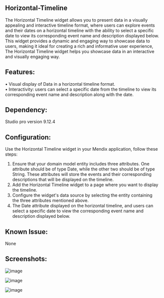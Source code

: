 ## Horizontal-Timeline

The Horizontal Timeline widget allows you to present data in a visually appealing and interactive timeline format, where users can explore events and their dates on a horizontal timeline with the ability to select a specific date to view its corresponding event name and description displayed below. This widget provides a dynamic and engaging way to showcase data to users, making it ideal for creating a rich and informative user experience, The Horizontal Timeline widget helps you showcase data in an interactive and visually engaging way.

## Features:
•	Visual display of Data in a horizontal timeline format. <br/>
•	Interactivity: users can select a specific date from the timeline to view its corresponding event name and description along with the date.

## Dependency:
Studio pro version 9.12.4

## Configuration: 
Use the Horizontal Timeline widget in your Mendix application, follow these steps:
1.	Ensure that your domain model entity includes three attributes. One attribute should be of type Date, while the other two should be of type String. These attributes will store the events and their corresponding descriptions that will be displayed on the timeline.
2.	Add the Horizontal Timeline widget to a page where you want to display the timeline.
3.	Configure the widget's data source by selecting the entity containing the three attributes mentioned above.
4.	The Date attribute displayed on the horizontal timeline, and users can select a specific date to view the corresponding event name and description displayed below.

## Known Issue:
None

## Screenshots:

![image](https://user-images.githubusercontent.com/126237001/231395744-5edcd0f1-b226-4789-b5c5-8ea217286cd1.png)

![image](https://user-images.githubusercontent.com/126237001/231395756-973d1cb0-7af3-4e83-88bc-d01ccefbb630.png)

![image](https://user-images.githubusercontent.com/126237001/231395782-699ea470-9dc3-4a3b-9921-d263845158f4.png)
